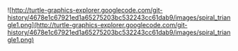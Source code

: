 ![http://turtle-graphics-explorer.googlecode.com/git-history/4678e1c67921ed1a65275203bc532243cc61dab9/images/spiral_triangle1.png](http://turtle-graphics-explorer.googlecode.com/git-history/4678e1c67921ed1a65275203bc532243cc61dab9/images/spiral_triangle1.png)
